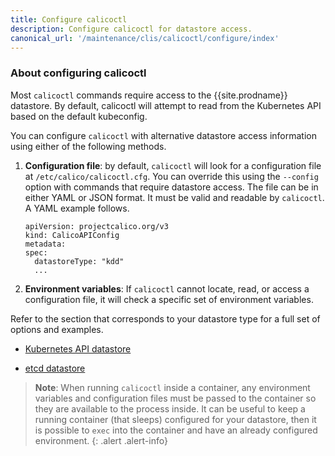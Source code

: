 ```yaml
---
title: Configure calicoctl
description: Configure calicoctl for datastore access.
canonical_url: '/maintenance/clis/calicoctl/configure/index'
---
```


### About configuring calicoctl

Most `calicoctl` commands require access to the {{site.prodname}} datastore. By default, calicoctl
will attempt to read from the Kubernetes API based on the default kubeconfig.

You can configure `calicoctl` with alternative datastore access information using either of the following methods.

1. **Configuration file**: by default, `calicoctl` will look for a configuration file
at `/etc/calico/calicoctl.cfg`. You can override this using the `--config` option with
commands that require datastore access. The file can be in either YAML or JSON format.
It must be valid and readable by `calicoctl`. A YAML example follows.

   ```
   apiVersion: projectcalico.org/v3
   kind: CalicoAPIConfig
   metadata:
   spec:
     datastoreType: "kdd"
     ...
   ```

1. **Environment variables**: If `calicoctl` cannot locate, read, or access a configuration
file, it will check a specific set of environment variables.

Refer to the section that corresponds to your datastore type for a full set of options
and examples.

- [Kubernetes API datastore](kdd)

- [etcd datastore](etcd)

> **Note**: When running `calicoctl` inside a container, any environment variables and
> configuration files must be passed to the container so they are available to
> the process inside. It can be useful to keep a running container (that sleeps) configured
> for your datastore, then it is possible to `exec` into the container and have an
> already configured environment.
{: .alert .alert-info}
